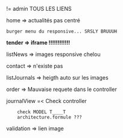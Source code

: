 != admin 
	TOUS LES LIENS


home => actualités pas centré
	
	burger menu du responsive... SRSLY BRUUUH
	

<strong>tender => iframe !!!!!!!!!!!!</strong>

listNews => images responsive chelou

contact => n'existe pas

listJournals => heigth auto sur les images

order => Mauvaise requete dans le controller

journalView =< Check controller

		check MODEL T____T
		architecture.formule ???

validation => lien image
